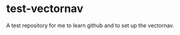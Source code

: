 test-vectornav
==============

A test repository for me to learn github and to set up the vectornav.
